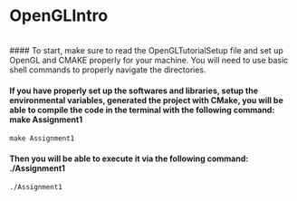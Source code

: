 # OpenGLIntro
<br/>
#### To start, make sure to read the OpenGLTutorialSetup file and set up OpenGL and CMAKE properly for your machine. You will need to use basic shell commands to properly navigate the directories. 

#### If you have properly set up the softwares and libraries, setup the environmental variables, generated the project with CMake, you will be able to compile the code in the terminal with the following command: make Assignment1
```
make Assignment1
```
#### Then you will be able to execute it via the following command: ./Assignment1
```
./Assignment1
```
